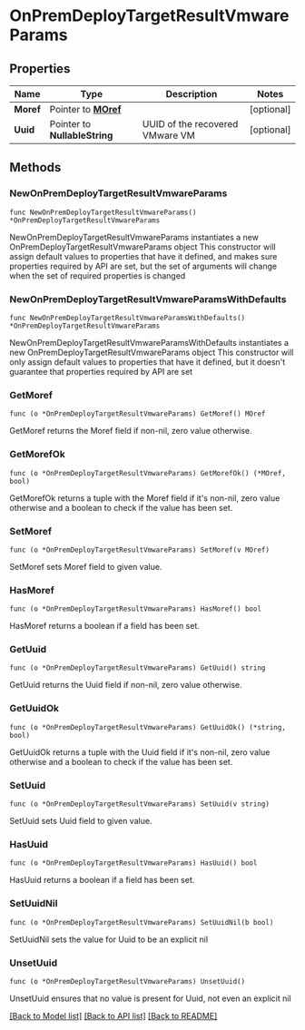 # OnPremDeployTargetResultVmwareParams

## Properties

Name | Type | Description | Notes
------------ | ------------- | ------------- | -------------
**Moref** | Pointer to [**MOref**](MOref.md) |  | [optional] 
**Uuid** | Pointer to **NullableString** | UUID of the recovered VMware VM | [optional] 

## Methods

### NewOnPremDeployTargetResultVmwareParams

`func NewOnPremDeployTargetResultVmwareParams() *OnPremDeployTargetResultVmwareParams`

NewOnPremDeployTargetResultVmwareParams instantiates a new OnPremDeployTargetResultVmwareParams object
This constructor will assign default values to properties that have it defined,
and makes sure properties required by API are set, but the set of arguments
will change when the set of required properties is changed

### NewOnPremDeployTargetResultVmwareParamsWithDefaults

`func NewOnPremDeployTargetResultVmwareParamsWithDefaults() *OnPremDeployTargetResultVmwareParams`

NewOnPremDeployTargetResultVmwareParamsWithDefaults instantiates a new OnPremDeployTargetResultVmwareParams object
This constructor will only assign default values to properties that have it defined,
but it doesn't guarantee that properties required by API are set

### GetMoref

`func (o *OnPremDeployTargetResultVmwareParams) GetMoref() MOref`

GetMoref returns the Moref field if non-nil, zero value otherwise.

### GetMorefOk

`func (o *OnPremDeployTargetResultVmwareParams) GetMorefOk() (*MOref, bool)`

GetMorefOk returns a tuple with the Moref field if it's non-nil, zero value otherwise
and a boolean to check if the value has been set.

### SetMoref

`func (o *OnPremDeployTargetResultVmwareParams) SetMoref(v MOref)`

SetMoref sets Moref field to given value.

### HasMoref

`func (o *OnPremDeployTargetResultVmwareParams) HasMoref() bool`

HasMoref returns a boolean if a field has been set.

### GetUuid

`func (o *OnPremDeployTargetResultVmwareParams) GetUuid() string`

GetUuid returns the Uuid field if non-nil, zero value otherwise.

### GetUuidOk

`func (o *OnPremDeployTargetResultVmwareParams) GetUuidOk() (*string, bool)`

GetUuidOk returns a tuple with the Uuid field if it's non-nil, zero value otherwise
and a boolean to check if the value has been set.

### SetUuid

`func (o *OnPremDeployTargetResultVmwareParams) SetUuid(v string)`

SetUuid sets Uuid field to given value.

### HasUuid

`func (o *OnPremDeployTargetResultVmwareParams) HasUuid() bool`

HasUuid returns a boolean if a field has been set.

### SetUuidNil

`func (o *OnPremDeployTargetResultVmwareParams) SetUuidNil(b bool)`

 SetUuidNil sets the value for Uuid to be an explicit nil

### UnsetUuid
`func (o *OnPremDeployTargetResultVmwareParams) UnsetUuid()`

UnsetUuid ensures that no value is present for Uuid, not even an explicit nil

[[Back to Model list]](../README.md#documentation-for-models) [[Back to API list]](../README.md#documentation-for-api-endpoints) [[Back to README]](../README.md)


